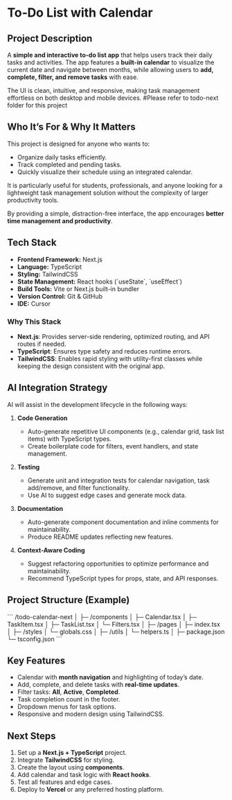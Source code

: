 # To‑Do List with Calendar

## Project Description
A **simple and interactive to-do list app** that helps users track their daily tasks and activities. The app features a **built-in calendar** to visualize the current date and navigate between months, while allowing users to **add, complete, filter, and remove tasks** with ease.  

The UI is clean, intuitive, and responsive, making task management effortless on both desktop and mobile devices.
#Please refer to todo-next folder for this project

## Who It’s For & Why It Matters
This project is designed for anyone who wants to:
- Organize daily tasks efficiently.
- Track completed and pending tasks.
- Quickly visualize their schedule using an integrated calendar.

It is particularly useful for students, professionals, and anyone looking for a lightweight task management solution without the complexity of larger productivity tools.  

By providing a simple, distraction-free interface, the app encourages **better time management and productivity**.

## Tech Stack
- **Frontend Framework:** Next.js  
- **Language:** TypeScript  
- **Styling:** TailwindCSS  
- **State Management:** React hooks (\`useState\`, \`useEffect\`)  
- **Build Tools:** Vite or Next.js built-in bundler  
- **Version Control:** Git & GitHub  
- **IDE:** Cursor  

### Why This Stack
- **Next.js**: Provides server-side rendering, optimized routing, and API routes if needed.  
- **TypeScript**: Ensures type safety and reduces runtime errors.  
- **TailwindCSS**: Enables rapid styling with utility-first classes while keeping the design consistent with the original app.  

## AI Integration Strategy
AI will assist in the development lifecycle in the following ways:

1. **Code Generation**
   - Auto-generate repetitive UI components (e.g., calendar grid, task list items) with TypeScript types.
   - Create boilerplate code for filters, event handlers, and state management.

2. **Testing**
   - Generate unit and integration tests for calendar navigation, task add/remove, and filter functionality.
   - Use AI to suggest edge cases and generate mock data.

3. **Documentation**
   - Auto-generate component documentation and inline comments for maintainability.
   - Produce README updates reflecting new features.

4. **Context-Aware Coding**
   - Suggest refactoring opportunities to optimize performance and maintainability.
   - Recommend TypeScript types for props, state, and API responses.

## Project Structure (Example)
\`\`\`
/todo-calendar-next
│
├─ /components
│   ├─ Calendar.tsx
│   ├─ TaskItem.tsx
│   ├─ TaskList.tsx
│   └─ Filters.tsx
│
├─ /pages
│   ├─ index.tsx
│
├─ /styles
│   └─ globals.css
│
├─ /utils
│   └─ helpers.ts
│
├─ package.json
└─ tsconfig.json
\`\`\`

## Key Features
- Calendar with **month navigation** and highlighting of today’s date.  
- Add, complete, and delete tasks with **real-time updates**.  
- Filter tasks: **All**, **Active**, **Completed**.  
- Task completion count in the footer.  
- Dropdown menus for task options.  
- Responsive and modern design using TailwindCSS.  

## Next Steps
1. Set up a **Next.js + TypeScript** project.
2. Integrate **TailwindCSS** for styling.
3. Create the layout using **components**. 
4. Add calendar and task logic with **React hooks**.
5. Test all features and edge cases.
6. Deploy to **Vercel** or any preferred hosting platform.

